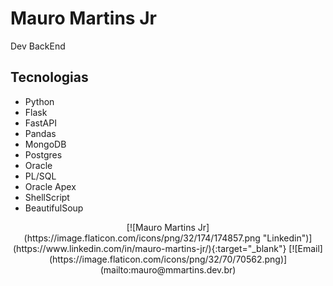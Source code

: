 # Mauro Martins Jr
Dev BackEnd

## Tecnologias
- Python
- Flask
- FastAPI
- Pandas
- MongoDB
- Postgres
- Oracle
- PL/SQL
- Oracle Apex
- ShellScript
- BeautifulSoup



<center>[![Mauro Martins Jr](https://image.flaticon.com/icons/png/32/174/174857.png "Linkedin")](https://www.linkedin.com/in/mauro-martins-jr/){:target="_blank"} [![Email](https://image.flaticon.com/icons/png/32/70/70562.png)](mailto:mauro@mmartins.dev.br)</center>
